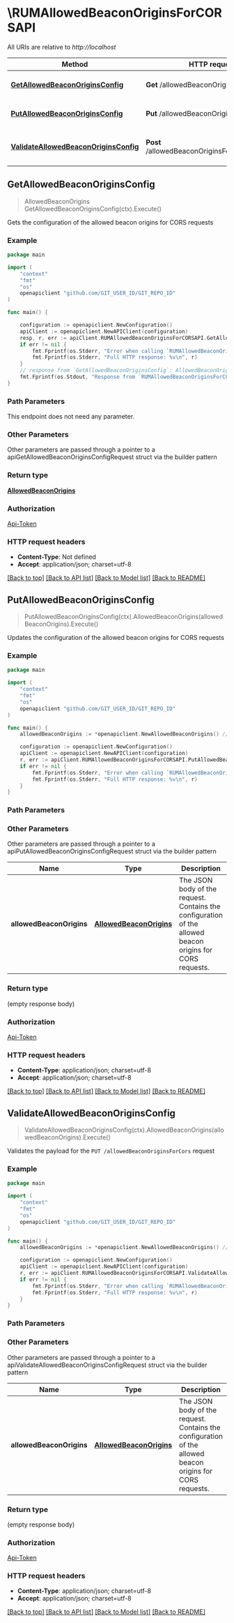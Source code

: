# \RUMAllowedBeaconOriginsForCORSAPI

All URIs are relative to *http://localhost*

Method | HTTP request | Description
------------- | ------------- | -------------
[**GetAllowedBeaconOriginsConfig**](RUMAllowedBeaconOriginsForCORSAPI.md#GetAllowedBeaconOriginsConfig) | **Get** /allowedBeaconOriginsForCors | Gets the configuration of the allowed beacon origins for CORS requests
[**PutAllowedBeaconOriginsConfig**](RUMAllowedBeaconOriginsForCORSAPI.md#PutAllowedBeaconOriginsConfig) | **Put** /allowedBeaconOriginsForCors | Updates the configuration of the allowed beacon origins for CORS requests
[**ValidateAllowedBeaconOriginsConfig**](RUMAllowedBeaconOriginsForCORSAPI.md#ValidateAllowedBeaconOriginsConfig) | **Post** /allowedBeaconOriginsForCors/validator | Validates the payload for the &#x60;PUT /allowedBeaconOriginsForCors&#x60; request



## GetAllowedBeaconOriginsConfig

> AllowedBeaconOrigins GetAllowedBeaconOriginsConfig(ctx).Execute()

Gets the configuration of the allowed beacon origins for CORS requests

### Example

```go
package main

import (
    "context"
    "fmt"
    "os"
    openapiclient "github.com/GIT_USER_ID/GIT_REPO_ID"
)

func main() {

    configuration := openapiclient.NewConfiguration()
    apiClient := openapiclient.NewAPIClient(configuration)
    resp, r, err := apiClient.RUMAllowedBeaconOriginsForCORSAPI.GetAllowedBeaconOriginsConfig(context.Background()).Execute()
    if err != nil {
        fmt.Fprintf(os.Stderr, "Error when calling `RUMAllowedBeaconOriginsForCORSAPI.GetAllowedBeaconOriginsConfig``: %v\n", err)
        fmt.Fprintf(os.Stderr, "Full HTTP response: %v\n", r)
    }
    // response from `GetAllowedBeaconOriginsConfig`: AllowedBeaconOrigins
    fmt.Fprintf(os.Stdout, "Response from `RUMAllowedBeaconOriginsForCORSAPI.GetAllowedBeaconOriginsConfig`: %v\n", resp)
}
```

### Path Parameters

This endpoint does not need any parameter.

### Other Parameters

Other parameters are passed through a pointer to a apiGetAllowedBeaconOriginsConfigRequest struct via the builder pattern


### Return type

[**AllowedBeaconOrigins**](AllowedBeaconOrigins.md)

### Authorization

[Api-Token](../README.md#Api-Token)

### HTTP request headers

- **Content-Type**: Not defined
- **Accept**: application/json; charset=utf-8

[[Back to top]](#) [[Back to API list]](../README.md#documentation-for-api-endpoints)
[[Back to Model list]](../README.md#documentation-for-models)
[[Back to README]](../README.md)


## PutAllowedBeaconOriginsConfig

> PutAllowedBeaconOriginsConfig(ctx).AllowedBeaconOrigins(allowedBeaconOrigins).Execute()

Updates the configuration of the allowed beacon origins for CORS requests



### Example

```go
package main

import (
    "context"
    "fmt"
    "os"
    openapiclient "github.com/GIT_USER_ID/GIT_REPO_ID"
)

func main() {
    allowedBeaconOrigins := *openapiclient.NewAllowedBeaconOrigins() // AllowedBeaconOrigins | The JSON body of the request. Contains the configuration of the allowed beacon origins for CORS requests. (optional)

    configuration := openapiclient.NewConfiguration()
    apiClient := openapiclient.NewAPIClient(configuration)
    r, err := apiClient.RUMAllowedBeaconOriginsForCORSAPI.PutAllowedBeaconOriginsConfig(context.Background()).AllowedBeaconOrigins(allowedBeaconOrigins).Execute()
    if err != nil {
        fmt.Fprintf(os.Stderr, "Error when calling `RUMAllowedBeaconOriginsForCORSAPI.PutAllowedBeaconOriginsConfig``: %v\n", err)
        fmt.Fprintf(os.Stderr, "Full HTTP response: %v\n", r)
    }
}
```

### Path Parameters



### Other Parameters

Other parameters are passed through a pointer to a apiPutAllowedBeaconOriginsConfigRequest struct via the builder pattern


Name | Type | Description  | Notes
------------- | ------------- | ------------- | -------------
 **allowedBeaconOrigins** | [**AllowedBeaconOrigins**](AllowedBeaconOrigins.md) | The JSON body of the request. Contains the configuration of the allowed beacon origins for CORS requests. | 

### Return type

 (empty response body)

### Authorization

[Api-Token](../README.md#Api-Token)

### HTTP request headers

- **Content-Type**: application/json; charset=utf-8
- **Accept**: application/json; charset=utf-8

[[Back to top]](#) [[Back to API list]](../README.md#documentation-for-api-endpoints)
[[Back to Model list]](../README.md#documentation-for-models)
[[Back to README]](../README.md)


## ValidateAllowedBeaconOriginsConfig

> ValidateAllowedBeaconOriginsConfig(ctx).AllowedBeaconOrigins(allowedBeaconOrigins).Execute()

Validates the payload for the `PUT /allowedBeaconOriginsForCors` request

### Example

```go
package main

import (
    "context"
    "fmt"
    "os"
    openapiclient "github.com/GIT_USER_ID/GIT_REPO_ID"
)

func main() {
    allowedBeaconOrigins := *openapiclient.NewAllowedBeaconOrigins() // AllowedBeaconOrigins | The JSON body of the request. Contains the configuration of the allowed beacon origins for CORS requests. (optional)

    configuration := openapiclient.NewConfiguration()
    apiClient := openapiclient.NewAPIClient(configuration)
    r, err := apiClient.RUMAllowedBeaconOriginsForCORSAPI.ValidateAllowedBeaconOriginsConfig(context.Background()).AllowedBeaconOrigins(allowedBeaconOrigins).Execute()
    if err != nil {
        fmt.Fprintf(os.Stderr, "Error when calling `RUMAllowedBeaconOriginsForCORSAPI.ValidateAllowedBeaconOriginsConfig``: %v\n", err)
        fmt.Fprintf(os.Stderr, "Full HTTP response: %v\n", r)
    }
}
```

### Path Parameters



### Other Parameters

Other parameters are passed through a pointer to a apiValidateAllowedBeaconOriginsConfigRequest struct via the builder pattern


Name | Type | Description  | Notes
------------- | ------------- | ------------- | -------------
 **allowedBeaconOrigins** | [**AllowedBeaconOrigins**](AllowedBeaconOrigins.md) | The JSON body of the request. Contains the configuration of the allowed beacon origins for CORS requests. | 

### Return type

 (empty response body)

### Authorization

[Api-Token](../README.md#Api-Token)

### HTTP request headers

- **Content-Type**: application/json; charset=utf-8
- **Accept**: application/json; charset=utf-8

[[Back to top]](#) [[Back to API list]](../README.md#documentation-for-api-endpoints)
[[Back to Model list]](../README.md#documentation-for-models)
[[Back to README]](../README.md)

